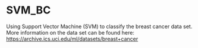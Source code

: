 # SVM_BC
Using Support Vector Machine (SVM) to classify the breast cancer data set. More information on the data set can be found here: https://archive.ics.uci.edu/ml/datasets/breast+cancer
